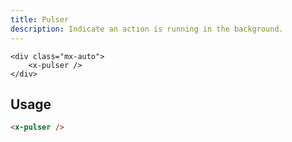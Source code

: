 ```yaml
---
title: Pulser
description: Indicate an action is running in the background.
---
```


```blade-component-preview
<div class="mx-auto">
    <x-pulser />
</div>
```

## Usage

```html
<x-pulser />
```
